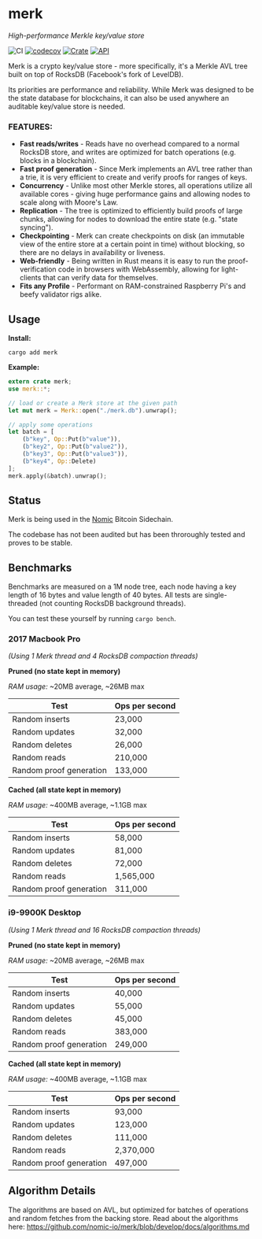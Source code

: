 # merk

*High-performance Merkle key/value store*

![CI](https://github.com/nomic-io/merk/actions/workflows/ci.yml/badge.svg)
[![codecov](https://codecov.io/gh/nomic-io/merk/branch/develop/graph/badge.svg?token=TTUTSt2iLz)](https://codecov.io/gh/nomic-io/merk)
[![Crate](https://img.shields.io/crates/v/merk.svg)](https://crates.io/crates/merk)
[![API](https://docs.rs/merk/badge.svg)](https://docs.rs/merk)

Merk is a crypto key/value store - more specifically, it's a Merkle AVL tree built on top of RocksDB (Facebook's fork of LevelDB).

Its priorities are performance and reliability. While Merk was designed to be the state database for blockchains, it can also be used anywhere an auditable key/value store is needed.

### FEATURES:
- **Fast reads/writes** - Reads have no overhead compared to a normal RocksDB store, and writes are optimized for batch operations (e.g. blocks in a blockchain).
- **Fast proof generation** - Since Merk implements an AVL tree rather than a trie, it is very efficient to create and verify proofs for ranges of keys.
- **Concurrency** - Unlike most other Merkle stores, all operations utilize all available cores - giving huge performance gains and allowing nodes to scale along with Moore's Law.
- **Replication** - The tree is optimized to efficiently build proofs of large chunks, allowing for nodes to download the entire state (e.g. "state syncing").
- **Checkpointing** - Merk can create checkpoints on disk (an immutable view of the entire store at a certain point in time) without blocking, so there are no delays in availability or liveness.
- **Web-friendly** - Being written in Rust means it is easy to run the proof-verification code in browsers with WebAssembly, allowing for light-clients that can verify data for themselves.
- **Fits any Profile** - Performant on RAM-constrained Raspberry Pi's and beefy validator rigs alike.

## Usage

**Install:**
```
cargo add merk
```

**Example:**
```rust
extern crate merk;
use merk::*;

// load or create a Merk store at the given path
let mut merk = Merk::open("./merk.db").unwrap();

// apply some operations
let batch = [
    (b"key", Op::Put(b"value")),
    (b"key2", Op::Put(b"value2")),
    (b"key3", Op::Put(b"value3")),
    (b"key4", Op::Delete)
];
merk.apply(&batch).unwrap();
```

## Status

Merk is being used in the [Nomic](https://github.com/nomic-io/nomic) Bitcoin Sidechain.

The codebase has not been audited but has been throroughly tested and proves to be stable.

## Benchmarks

Benchmarks are measured on a 1M node tree, each node having a key length of 16 bytes and value length of 40 bytes. All tests are single-threaded (not counting RocksDB background threads).

You can test these yourself by running `cargo bench`.

### 2017 Macbook Pro

*(Using 1 Merk thread and 4 RocksDB compaction threads)*

**Pruned (no state kept in memory)**

*RAM usage:* ~20MB average, ~26MB max

| Test | Ops per second |
| -------- | ------ |
| Random inserts | 23,000 |
| Random updates | 32,000 |
| Random deletes | 26,000 |
| Random reads | 210,000 |
| Random proof generation | 133,000 |

**Cached (all state kept in memory)**

*RAM usage:* ~400MB average, ~1.1GB max

| Test | Ops per second |
| -------- | ------ |
| Random inserts | 58,000 |
| Random updates | 81,000 |
| Random deletes | 72,000 |
| Random reads | 1,565,000 |
| Random proof generation | 311,000 |

### i9-9900K Desktop

*(Using 1 Merk thread and 16 RocksDB compaction threads)*

**Pruned (no state kept in memory)**

*RAM usage:* ~20MB average, ~26MB max

| Test | Ops per second |
| -------- | ------ |
| Random inserts | 40,000 |
| Random updates | 55,000 |
| Random deletes | 45,000 |
| Random reads | 383,000 |
| Random proof generation | 249,000 |

**Cached (all state kept in memory)**

*RAM usage:* ~400MB average, ~1.1GB max

| Test | Ops per second |
| -------- | ------ |
| Random inserts | 93,000 |
| Random updates | 123,000 |
| Random deletes | 111,000 |
| Random reads | 2,370,000 |
| Random proof generation | 497,000 |

## Algorithm Details

The algorithms are based on AVL, but optimized for batches of operations and random fetches from the backing store. Read about the algorithms here: https://github.com/nomic-io/merk/blob/develop/docs/algorithms.md

